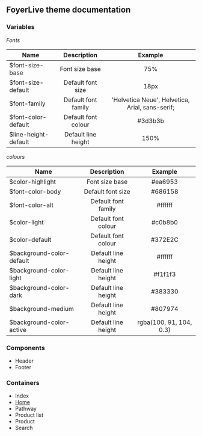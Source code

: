 ## FoyerLive theme documentation

### Variables

*Fonts*

| Name                   | Description               | Example                                          |
|------------------------|:-------------------------:|:------------------------------------------------:|
| $font-size-base        | Font size base            | 75%                                              |
| $font-size-default     | Default font size         | 18px                                             |
| $font-family           | Default font family       | 'Helvetica Neue', Helvetica, Arial, sans-serif;  |
| $font-color-default    | Default font colour       | #3d3b3b                                          |
| $line-height-default   | Default line height       | 150%                                             |

*colours*

| Name                          | Description               | Example                   |
|-------------------------------|:-------------------------:|:-------------------------:|
| $color-highlight              | Font size base            | #ea6953                   |
| $font-color-body              | Default font size         | #686158                   |
| $font-color-alt               | Default font family       | #ffffff                   |
| $color-light                  | Default font colour       | #c0b8b0                   |
| $color-default                | Default font colour       | #372E2C                   |
| $background-color-default     | Default line height       | #ffffff                   |
| $background-color-light       | Default line height       | #f1f1f3                   |
| $background-color-dark        | Default line height       | #383330                   |
| $background-medium            | Default line height       | #807974                   |
| $background-color-active      | Default line height       | rgba(100, 91, 104, 0.3)   |


### Components
* Header
* Footer

### Containers
* Index
* [Home](/doc/containers/home.md)
* Pathway
* Product list
* Product
* Search
